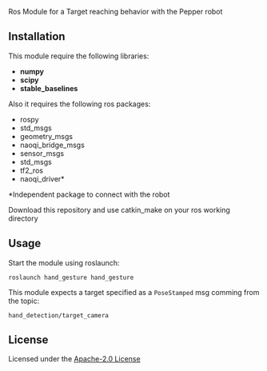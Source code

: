 Ros Module for a Target reaching behavior with the Pepper robot

## Installation

This module require the following libraries:
- **numpy**
- **scipy**
- **stable_baselines**
  
Also it requires the following ros packages:
- rospy
- std_msgs
- geometry_msgs
- naoqi_bridge_msgs
- sensor_msgs
- std_msgs
- tf2_ros
- naoqi_driver*
  
*Independent package to connect with the robot
  
Download this repository and use catkin_make on your ros working directory

## Usage

Start the module using roslaunch:
```
roslaunch hand_gesture hand_gesture 
```

This module expects a target specified as a `PoseStamped` msg comming from the topic:
```
hand_detection/target_camera
```

## License
Licensed under the [Apache-2.0 License](https://github.com/arturocuma/hand_gesture/blob/develop/LICENSE)


